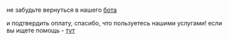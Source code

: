 не забудьте вернуться в нашего [бота](https://teleg.run/flo_test1221bot)

и подтвердить оплату, спасибо, что пользуетесь нашими услугами!
если вы ищете помощь - [тут](https://github.com/allflowersbot/allflowers.github.io/blob/gh-pages/term.md)
